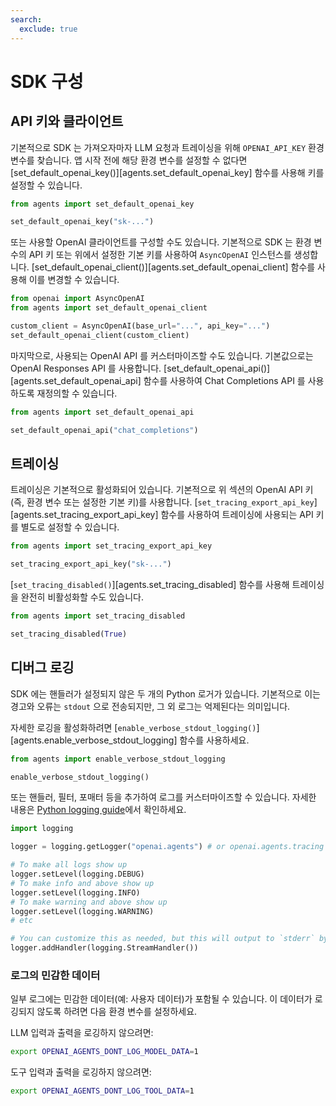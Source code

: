 ```yaml
---
search:
  exclude: true
---
```

# SDK 구성

## API 키와 클라이언트

기본적으로 SDK 는 가져오자마자 LLM 요청과 트레이싱을 위해 `OPENAI_API_KEY` 환경 변수를 찾습니다. 앱 시작 전에 해당 환경 변수를 설정할 수 없다면 [set_default_openai_key()][agents.set_default_openai_key] 함수를 사용해 키를 설정할 수 있습니다.

```python
from agents import set_default_openai_key

set_default_openai_key("sk-...")
```

또는 사용할 OpenAI 클라이언트를 구성할 수도 있습니다. 기본적으로 SDK 는 환경 변수의 API 키 또는 위에서 설정한 기본 키를 사용하여 `AsyncOpenAI` 인스턴스를 생성합니다. [set_default_openai_client()][agents.set_default_openai_client] 함수를 사용해 이를 변경할 수 있습니다.

```python
from openai import AsyncOpenAI
from agents import set_default_openai_client

custom_client = AsyncOpenAI(base_url="...", api_key="...")
set_default_openai_client(custom_client)
```

마지막으로, 사용되는 OpenAI API 를 커스터마이즈할 수도 있습니다. 기본값으로는 OpenAI Responses API 를 사용합니다. [set_default_openai_api()][agents.set_default_openai_api] 함수를 사용하여 Chat Completions API 를 사용하도록 재정의할 수 있습니다.

```python
from agents import set_default_openai_api

set_default_openai_api("chat_completions")
```

## 트레이싱

트레이싱은 기본적으로 활성화되어 있습니다. 기본적으로 위 섹션의 OpenAI API 키(즉, 환경 변수 또는 설정한 기본 키)를 사용합니다. [`set_tracing_export_api_key`][agents.set_tracing_export_api_key] 함수를 사용하여 트레이싱에 사용되는 API 키를 별도로 설정할 수 있습니다.

```python
from agents import set_tracing_export_api_key

set_tracing_export_api_key("sk-...")
```

[`set_tracing_disabled()`][agents.set_tracing_disabled] 함수를 사용해 트레이싱을 완전히 비활성화할 수도 있습니다.

```python
from agents import set_tracing_disabled

set_tracing_disabled(True)
```

## 디버그 로깅

SDK 에는 핸들러가 설정되지 않은 두 개의 Python 로거가 있습니다. 기본적으로 이는 경고와 오류는 `stdout` 으로 전송되지만, 그 외 로그는 억제된다는 의미입니다.

자세한 로깅을 활성화하려면 [`enable_verbose_stdout_logging()`][agents.enable_verbose_stdout_logging] 함수를 사용하세요.

```python
from agents import enable_verbose_stdout_logging

enable_verbose_stdout_logging()
```

또는 핸들러, 필터, 포매터 등을 추가하여 로그를 커스터마이즈할 수 있습니다. 자세한 내용은 [Python logging guide](https://docs.python.org/3/howto/logging.html)에서 확인하세요.

```python
import logging

logger = logging.getLogger("openai.agents") # or openai.agents.tracing for the Tracing logger

# To make all logs show up
logger.setLevel(logging.DEBUG)
# To make info and above show up
logger.setLevel(logging.INFO)
# To make warning and above show up
logger.setLevel(logging.WARNING)
# etc

# You can customize this as needed, but this will output to `stderr` by default
logger.addHandler(logging.StreamHandler())
```

### 로그의 민감한 데이터

일부 로그에는 민감한 데이터(예: 사용자 데이터)가 포함될 수 있습니다. 이 데이터가 로깅되지 않도록 하려면 다음 환경 변수를 설정하세요.

LLM 입력과 출력을 로깅하지 않으려면:

```bash
export OPENAI_AGENTS_DONT_LOG_MODEL_DATA=1
```

도구 입력과 출력을 로깅하지 않으려면:

```bash
export OPENAI_AGENTS_DONT_LOG_TOOL_DATA=1
```